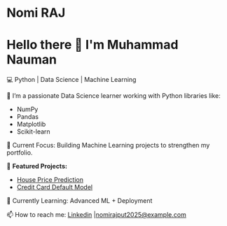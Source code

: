 # Nomi RAJ
# Hello there 👋 I'm Muhammad Nauman

💻 Python | Data Science | Machine Learning

🔹 I’m a passionate Data Science learner working with Python libraries like:
- NumPy
- Pandas
- Matplotlib
- Scikit-learn

🔹 Current Focus: Building Machine Learning projects to strengthen my portfolio.

📂 **Featured Projects:**
- [House Price Prediction](https://github.com/nomirajput419/house-price-prediction)
- [Credit Card Default Model](https://github.com/nomirajput419/credit-card-model)

🌱 Currently Learning: Advanced ML + Deployment

📫 How to reach me: [Linkedin](https://www.linkedin.com/in/nauman-rajput-45037637a/) |nomirajput2025@example.com




